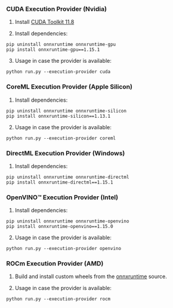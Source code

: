 ### CUDA Execution Provider (Nvidia)

1. Install [CUDA Toolkit 11.8](https://developer.nvidia.com/cuda-11-8-0-download-archive)

2. Install dependencies:

```
pip uninstall onnxruntime onnxruntime-gpu
pip install onnxruntime-gpu==1.15.1
```

3. Usage in case the provider is available:

```
python run.py --execution-provider cuda
```

### CoreML Execution Provider (Apple Silicon)

1. Install dependencies:

```
pip uninstall onnxruntime onnxruntime-silicon
pip install onnxruntime-silicon==1.13.1
```

2. Usage in case the provider is available:

```
python run.py --execution-provider coreml
```

### DirectML Execution Provider (Windows)

1. Install dependencies:

```
pip uninstall onnxruntime onnxruntime-directml
pip install onnxruntime-directml==1.15.1
```

### OpenVINO™ Execution Provider (Intel)

1. Install dependencies:

```
pip uninstall onnxruntime onnxruntime-openvino
pip install onnxruntime-openvino==1.15.0
```

2. Usage in case the provider is available:

```
python run.py --execution-provider openvino
```

### ROCm Execution Provider (AMD)

1. Build and install custom wheels from the [onnxruntime](https://github.com/microsoft/onnxruntime) source.

2. Usage in case the provider is available:

```
python run.py --execution-provider rocm
```